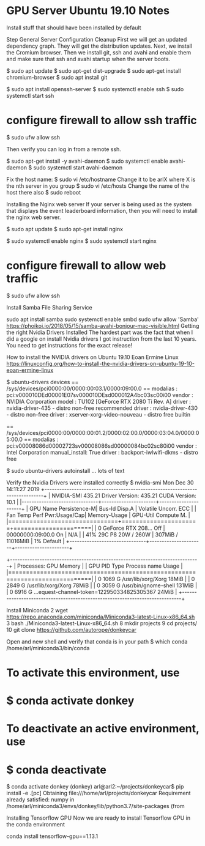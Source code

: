 # GPU Server Ubuntu 19.10 Notes

Install stuff that should have been installed by default

Step General Server Configuration Cleanup
First we will get an updated dependency graph.  They will get the distribution updates.  Next, we install the Cromium browser.  Then we install git, ssh and avahi and enable them and make sure that ssh and avahi startup when the server boots.

$ sudo apt update
$ sudo apt-get dist-upgrade
$ sudo apt-get install chromium-browser 
$ sudo apt install git

$ sudo apt install openssh-server
$ sudo systemctl enable ssh
$ sudo systemctl start ssh
# configure firewall to allow ssh traffic
$ sudo ufw allow ssh

Then verify you can log in from a remote ssh.

$ sudo apt-get install -y avahi-daemon
$ sudo systemctl enable avahi-daemon
$ sudo systemctl start avahi-daemon


Fix the host name:
$ sudo vi /etc/hostname
Change it to be arlX where X is the nth server in you group
$ sudo vi /etc/hosts
Change the name of the host there also
$ sudo reboot

Installing the Nginx web server
If your server is being used as the system that displays the event leaderboard information, then you will need to install the nginx web server.

$ sudo apt update
$ sudo apt-get install nginx

$ sudo systemctl enable nginx
$ sudo systemctl start nginx
# configure firewall to allow web traffic
$ sudo ufw allow ssh

Install Samba File Sharing Service

sudo apt install samba
sudo systemctl enable smbd
sudo ufw allow 'Samba'
https://phoikoi.io/2018/05/15/samba-avahi-bonjour-mac-visible.html
Getting the right Nvidia Drivers Installed
The hardest part was the fact that when I did a google on install Nvidia drivers I got instruction from the last 10 years.  You need to get instructions for the exact release!

How to install the NVIDIA drivers on Ubuntu 19.10 Eoan Ermine Linux
https://linuxconfig.org/how-to-install-the-nvidia-drivers-on-ubuntu-19-10-eoan-ermine-linux

$ ubuntu-drivers devices
== /sys/devices/pci0000:00/0000:00:03.1/0000:09:00.0 ==
modalias : pci:v000010DEd00001E07sv000010DEsd000012A4bc03sc00i00
vendor   : NVIDIA Corporation
model    : TU102 [GeForce RTX 2080 Ti Rev. A]
driver   : nvidia-driver-435 - distro non-free recommended
driver   : nvidia-driver-430 - distro non-free
driver   : xserver-xorg-video-nouveau - distro free builtin

== /sys/devices/pci0000:00/0000:00:01.2/0000:02:00.0/0000:03:04.0/0000:05:00.0 ==
modalias : pci:v00008086d00002723sv00008086sd00000084bc02sc80i00
vendor   : Intel Corporation
manual_install: True
driver   : backport-iwlwifi-dkms - distro free

$ sudo ubuntu-drivers autoinstall
… lots of text 

Verify the Nvidia Drivers were installed correctly
$ nvidia-smi
Mon Dec 30 14:11:27 2019
+-----------------------------------------------------------------------------+
| NVIDIA-SMI 435.21       Driver Version: 435.21       CUDA Version: 10.1     |
|-------------------------------+----------------------+----------------------+
| GPU  Name        Persistence-M| Bus-Id        Disp.A | Volatile Uncorr. ECC |
| Fan  Temp  Perf  Pwr:Usage/Cap|         Memory-Usage | GPU-Util  Compute M. |
|===============================+======================+======================|
|   0  GeForce RTX 208...  Off  | 00000000:09:00.0  On |                  N/A |
| 41%   29C    P8    20W / 260W |    307MiB / 11016MiB |      1%      Default |
+-------------------------------+----------------------+----------------------+

+-----------------------------------------------------------------------------+
| Processes:                                                       GPU Memory |
|  GPU       PID   Type   Process name                             Usage      |
|=============================================================================|
|    0      1069      G   /usr/lib/xorg/Xorg                            18MiB |
|    0      2849      G   /usr/lib/xorg/Xorg                            78MiB |
|    0      3059      G   /usr/bin/gnome-shell                         131MiB |
|    0      6916      G   ...equest-channel-token=122950334825305367    24MiB |
+-----------------------------------------------------------------------------+

Install Miniconda
    2  wget https://repo.anaconda.com/miniconda/Miniconda3-latest-Linux-x86_64.sh
    3  bash ./Miniconda3-latest-Linux-x86_64.sh
    8  mkdir projects
    9  cd projects/
   10  git clone https://github.com/autorope/donkeycar
   
Open and new shell and verify that conda is in your path
$ which conda
/home/arl/miniconda3/bin/conda

#
# To activate this environment, use
#
#     $ conda activate donkey
#
# To deactivate an active environment, use
#
#     $ conda deactivate

$ conda activate donkey
(donkey) arl@arl2:~/projects/donkeycar$ pip install -e .[pc]
Obtaining file:///home/arl/projects/donkeycar
Requirement already satisfied: numpy in /home/arl/miniconda3/envs/donkey/lib/python3.7/site-packages (from 

Installing Tensorflow GPU
Now we are ready to install Tensorflow GPU in the conda environment

conda install tensorflow-gpu==1.13.1
